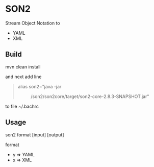 # SON2

Stream Object Notation to
* YAML
* XML
<!---
* CVS
* Properties
-->

## Build
mvn clean install

and next add line

> alias son2="java -jar <dir>/son2/son2core/target/son2-core-2.8.3-SNAPSHOT.jar"

to file ~/.bachrc

## Usage

son2 format [input] [output]

format
* y => YAML
* x => XML

